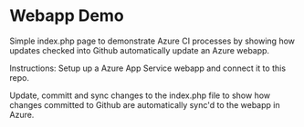 # Webapp Demo
Simple index.php page to demonstrate Azure CI processes by showing how updates checked into Github  automatically update an Azure webapp.

Instructions:
Setup up a Azure App Service webapp and connect it to this repo.

Update, committ and sync changes to the index.php file to show how changes committed to Github are automatically sync'd to the webapp in Azure.
